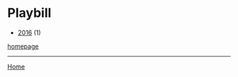 # Playbill

  * [2016](./playbill-2016.md) (1)

[homepage](http://www.playbill.com/)

----

[Home](../index.md)
